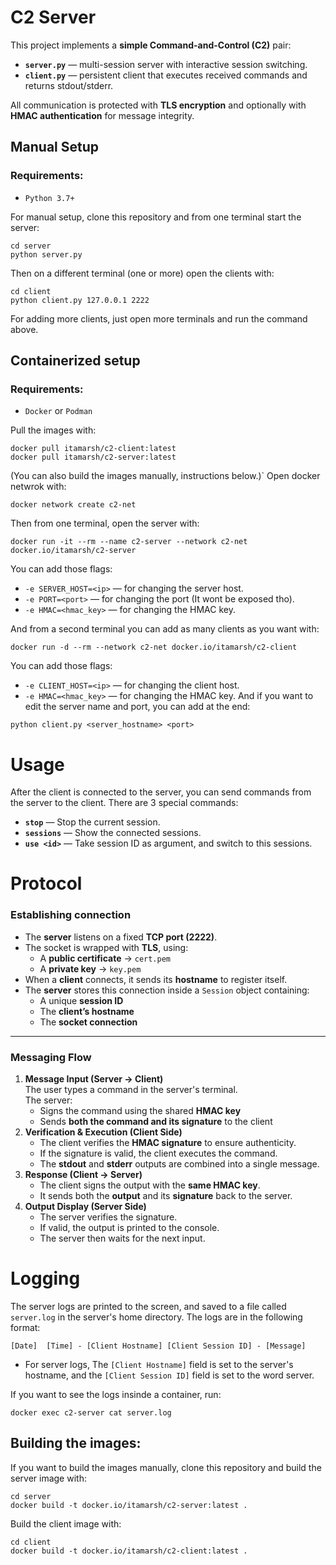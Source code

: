 # C2 Server

This project implements a **simple Command-and-Control (C2)** pair:

-  **`server.py`** — multi-session server with interactive session switching.
-  **`client.py`** — persistent client that executes received commands and returns stdout/stderr.

All communication is protected with **TLS encryption** and optionally with **HMAC authentication** for message integrity.

## Manual Setup
### Requirements:
- `Python 3.7+`

For manual setup, clone this repository and from one terminal start the server:
```
cd server
python server.py
```
Then on a different terminal (one or more) open the clients with:
```
cd client
python client.py 127.0.0.1 2222
```
For adding more clients, just open more terminals and run the command above.
## Containerized setup
### Requirements:
- `Docker` or `Podman`

Pull the images with:
```
docker pull itamarsh/c2-client:latest
docker pull itamarsh/c2-server:latest
```
(You can also build the images manually, instructions below.)`
Open docker netwrok with:
```
docker network create c2-net
```
Then from one terminal, open the server with:
```
docker run -it --rm --name c2-server --network c2-net docker.io/itamarsh/c2-server
```
You can add those flags:
-  `-e SERVER_HOST=<ip>` — for changing the server host.
-  `-e PORT=<port>` — for changing the port (It wont be exposed tho).
-  `-e HMAC=<hmac_key>` — for changing the HMAC key.

And from a second terminal you can add as many clients as you want with:
```
docker run -d --rm --network c2-net docker.io/itamarsh/c2-client
```
You can add those flags:
-  `-e CLIENT_HOST=<ip>` — for changing the client host.
-  `-e HMAC=<hmac_key>` — for changing the HMAC key.
And if you want to edit the server name and port, you can add at the end:
```
python client.py <server_hostname> <port>
```

# Usage
After the client is connected to the server, you can send commands from the server to the client.
There are 3 special commands:
-  **`stop`** — Stop the current session.
-  **`sessions`** — Show the connected sessions.
-  **`use <id>`** — Take session ID as argument, and switch to this sessions.

# Protocol

### Establishing connection

-   The **server** listens on a fixed **TCP port (2222)**.
-   The socket is wrapped with **TLS**, using:
    -   A **public certificate** → `cert.pem`
    -   A **private key** → `key.pem`   
-   When a **client** connects, it sends its **hostname** to register itself.
-   The **server** stores this connection inside a `Session` object containing:
    -   A unique **session ID**
    -   The **client’s hostname**
    -   The **socket connection**
----------
### Messaging Flow

1.  **Message Input (Server → Client)**  
    The user types a command in the server's terminal.  
    The server:
    -   Signs the command using the shared **HMAC key**        
    -   Sends **both the command and its signature** to the client
2.  **Verification & Execution (Client Side)**
    -   The client verifies the **HMAC signature** to ensure authenticity.
    -   If the signature is valid, the client executes the command.
    -   The **stdout** and **stderr** outputs are combined into a single message.
3.  **Response (Client → Server)**
    -   The client signs the output with the **same HMAC key**.
    -   It sends both the **output** and its **signature** back to the server.
4.  **Output Display (Server Side)**
    -   The server verifies the signature.
    -   If valid, the output is printed to the console.
    -   The server then waits for the next input.

# Logging
The server logs are printed to the screen, and saved to a file called `server.log` in the server's home directory.
The logs are in the following format:
```
[Date]  [Time] - [Client Hostname] [Client Session ID] - [Message]
```
* For server logs, The `[Client Hostname]` field is set to the server's hostname, and the `[Client Session ID]` field is set to the word server.

If you want to see the logs insinde a container, run:
```
docker exec c2-server cat server.log
```

## Building the images:
If you want to build the images manually, clone this repository and build the server image with:
```
cd server
docker build -t docker.io/itamarsh/c2-server:latest .
```
Build the client image with:
```
cd client
docker build -t docker.io/itamarsh/c2-client:latest .
```